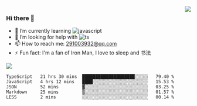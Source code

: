 <img align='right' src='https://github-readme-stats.vercel.app/api?username=niaogege&show_icons=true&theme=radical'/>

### Hi there 👋

- 🌱 I’m currently learning ![javascript](https://img.shields.io/badge/javacript-learn-orange)
- 🤔 I’m looking for help with ![ts](https://img.shields.io/badge/ts-learn-yellow)
- 📫 How to reach me: 291003932@qq.com
- ⚡ Fun fact:  I'm a fan of Iron Man, I love to sleep and 书法

![](https://github-readme-stats.vercel.app/api/top-langs/?username=niaogege&layout=compact)

<!--START_SECTION:waka-->
```text
TypeScript   21 hrs 30 mins  ████████████████████░░░░░   79.40 % 
JavaScript   4 hrs 12 mins   ████░░░░░░░░░░░░░░░░░░░░░   15.53 % 
JSON         52 mins         ▓░░░░░░░░░░░░░░░░░░░░░░░░   03.25 % 
Markdown     25 mins         ▒░░░░░░░░░░░░░░░░░░░░░░░░   01.57 % 
LESS         2 mins          ░░░░░░░░░░░░░░░░░░░░░░░░░   00.14 % 
```
<!--END_SECTION:waka-->
